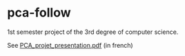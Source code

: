 # pca-follow
1st semester project of the 3rd degree of computer science.

See [PCA_projet_presentation.pdf](PCA_projet_presentation.pdf) (in french)
